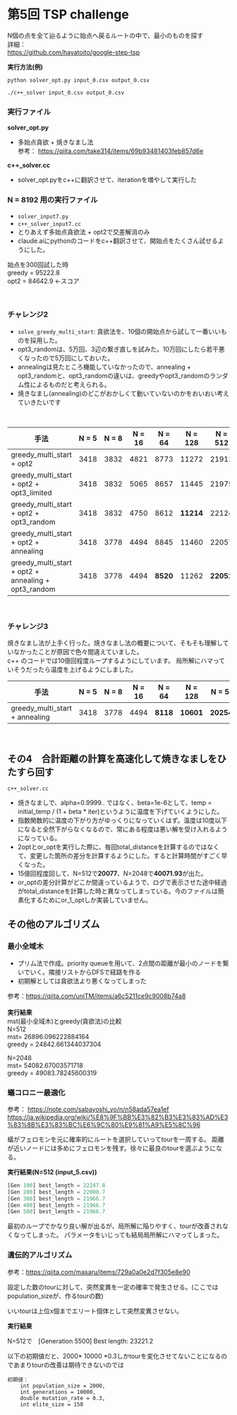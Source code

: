 # 第5回  TSP challenge  

N個の点を全て辿るように始点へ戻るルートの中で、最小のものを探す  
詳細：  
https://github.com/hayatoito/google-step-tsp

**実行方法(例)**
```
python solver_opt.py input_0.csv output_0.csv
```
```
./c++_solver input_0.csv output_0.csv
```

### 実行ファイル 
**solver_opt.py**
- 多始点貪欲 + 焼きなまし法  
参考：
https://qiita.com/take314/items/69b93481403feb857d6e

**c++_solver.cc** 
- solver_opt.pyをc++に翻訳させて、iterationを増やして実行した  

### N = 8192 用の実行ファイル  
- `solver_input7.py`
- `c++_solver_input7.cc`
- とりあえず多始点貪欲法 + opt2で交差解消のみ
- claude.aiにpythonのコードをc++翻訳させて、開始点をたくさん試せるようにした。  

始点を300回試した時  
greedy = 95222.8  
opt2 = 84642.9  ←スコア  

<br>


### チャレンジ2 
- `solve_greedy_multi_start`: 貪欲法を、10個の開始点から試して一番いいものを採用した。  
- opt3_randomは、5万回、3辺の繋ぎ直しを試みた。10万回にしたら若干悪くなったので5万回にしておいた。
- annealingは見たところ機能していなかったので、annealing + opt3_randomと、opt3_randomの違いは、greedyやopt3_randomのランダム性によるものだと考えられる。  
- 焼きなまし(annealing)のどこがおかしくて動いていないのかをおいおい考えていきたいです

<br>


| 手法                                             | N = 5 | N = 8 | N = 16 | N = 64 | N = 128 | N = 512 | N = 2048 |
|--------------------------------------------------|--------|--------|---------|---------|----------|-----------|------------|
| greedy_multi_start + opt2                        | 3418   | 3832   | 4821    | 8773    | 11272    | 21911     | 42465      |
| greedy_multi_start + opt2 + opt3_limited         | 3418   | 3832   | 5065    | 8657    | 11445    | 21975     | 42579      |
| greedy_multi_start + opt2 + opt3_random          | 3418   | 3832   | 4750    | 8612    | **11214**    | 22124     | 42747      |
| greedy_multi_start + opt2 + annealing            | 3418   | 3778   | 4494    | 8845    | 11460    | 22057     | 42605      |
| greedy_multi_start + opt2 + annealing + opt3_random | 3418 | 3778   | 4494    | **8520**    | 11262    | **22052**     | **42348**      |

<br>

### チャレンジ3

焼きなまし法が上手く行った。焼きなまし法の概要について、そもそも理解していなかったことが原因で色々間違えていました。  
c++ のコードでは10億回程度ループするようにしています。
局所解にハマっていそうだったら温度を上げるようにしました。

| 手法                                             | N = 5 | N = 8 | N = 16 | N = 64 | N = 128 | N = 512 | N = 2048 |
|--------------------------------------------------|--------|--------|---------|---------|----------|-----------|------------|
| greedy_multi_start + annealing | 3418 | 3778   | 4494    | **8118**    | **10601**    | **20254.9**     | **41348**      |
 
<br>

## その4　合計距離の計算を高速化して焼きなましをひたすら回す
`c++_solver.cc`
- 焼きなましで、alpha=0.9999.. ではなく、beta=1e-6として、temp = initial_temp / (1 + beta * iter)というように温度を下げていくようにした。
- 指数関数的に温度の下がり方がゆっくりになっていくはず。温度は10度以下になると全然下がらなくなるので、常にある程度は悪い解を受け入れるようになっている。
- 2optとor_optを実行した際に、毎回total_distanceを計算するのではなくて、変更した箇所の差分を計算するようにした。すると計算時間がすごく早くなった。
- 15億回程度回して、N=512で**20077**、N=2048で**40071.93**が出た。
- or_optの差分計算がどこか間違っているようで、ログで表示させた途中経過がtotal_distanceを計算した時と異なってしまっている。今のファイルは簡素化するためにor_1_optしか実装していません。  

## その他のアルゴリズム

### 最小全域木

- プリム法で作成。priority queueを用いて、2点間の距離が最小のノードを繋いでいく。隣接リストからDFSで経路を作る
- 初期解としては貪欲法より悪くなってしまった

参考：https://qiita.com/uniTM/items/a6c5211ce9c9008b74a8  
<br>
**実行結果**  
mst(最小全域木)とgreedy(貪欲法)の比較  
N=512  
mst= 26896.096222884164  
greedy =  24842.661344037304  

N=2048  
mst= 54082.67003571718  
greedy =  49083.78245600319  


### 蟻コロニー最適化

参考：
https://note.com/sabayoshi_yo/n/n58ada57ea1ef
https://ja.wikipedia.org/wiki/%E8%9F%BB%E3%82%B3%E3%83%AD%E3%83%8B%E3%83%BC%E6%9C%80%E9%81%A9%E5%8C%96

蟻がフェロモンを元に確率的にルートを選択していってtourを一周する。
距離が近いノードには多めにフェロモンを残す。徐々に最良のtourを選ぶようになる。

**実行結果(N=512 (input_5.csv))**

```python
[Gen 100] best_length = 22247.8
[Gen 200] best_length = 22000.7
[Gen 300] best_length = 21966.7
[Gen 400] best_length = 21966.7
[Gen 500] best_length = 21966.7
```

最初のループでかなり良い解が出るが、局所解に陥りやすく、tourが改善されなくなってしまった。
パラメータをいじっても結局局所解にハマってしまった。

### 遺伝的アルゴリズム

参考：https://qiita.com/masaru/items/729a0a0e2d7f305e8e90

設定した数のtourに対して、突然変異を一定の確率で発生させる。(ここではpopulation_sizeが、作るtourの数)

いいtourは上位x個までエリート個体として突然変異させない。

**実行結果**

N=512で　[Generation 5500] Best length: 23221.2　

以下の初期値だと、2000* 10000 *0.3しかtourを変化させてないことになるのであまりtourの改善は期待できないのでは
```
初期値：
    int population_size = 2000,
    int generations = 10000, 
    double mutation_rate = 0.3,
    int elite_size = 150
```
